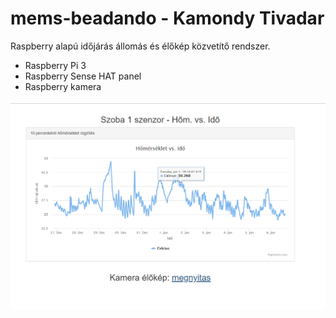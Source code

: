 # mems-beadando - Kamondy Tivadar
Raspberry alapú időjárás állomás és élőkép közvetítő rendszer.

- Raspberry Pi 3
- Raspberry Sense HAT panel
- Raspberry kamera

![ScreenShot](grafikon.png)
